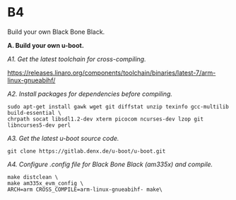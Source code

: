 # B4
Build your own Black Bone Black.

**A. Build your own u-boot.**

*A1. Get the latest toolchain for cross-compiling.*

https://releases.linaro.org/components/toolchain/binaries/latest-7/arm-linux-gnueabihf/

*A2. Install packages for dependencies before compiling.*

```
sudo apt-get install gawk wget git diffstat unzip texinfo gcc-multilib build-essential \ 
chrpath socat libsdl1.2-dev xterm picocom ncurses-dev lzop git libncurses5-dev perl
```

*A3. Get the latest u-boot source code.*

```
git clone https://gitlab.denx.de/u-boot/u-boot.git
```

*A4. Configure .config file for Black Bone Black (am335x) and compile.*

```
make distclean \
make am335x_evm_config \
ARCH=arm CROSS_COMPILE=arm-linux-gnueabihf- make\
```

